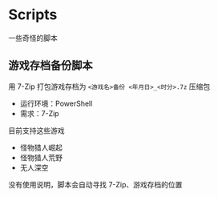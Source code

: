 # Scripts
一些奇怪的脚本

## 游戏存档备份脚本

用 7-Zip 打包游戏存档为 `<游戏名>备份 <年月日>_<时分>.7z` 压缩包
- 运行环境：PowerShell
- 需求：7-Zip

目前支持这些游戏
- 怪物猎人崛起
- 怪物猎人荒野
- 无人深空

没有使用说明，脚本会自动寻找 7-Zip、游戏存档的位置
